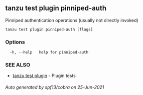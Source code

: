 ## tanzu test plugin pinniped-auth

Pinniped authentication operations (usually not directly invoked)

```
tanzu test plugin pinniped-auth [flags]
```

### Options

```
  -h, --help   help for pinniped-auth
```

### SEE ALSO

* [tanzu test plugin](tanzu_test_plugin.md)	 - Plugin tests

###### Auto generated by spf13/cobra on 25-Jun-2021
